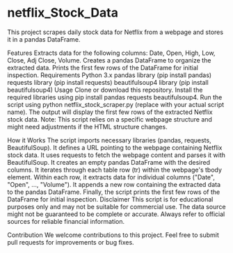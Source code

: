 # netflix_Stock_Data
This project scrapes daily stock data for Netflix from a webpage and stores it in a pandas DataFrame.

Features
Extracts data for the following columns: Date, Open, High, Low, Close, Adj Close, Volume.
Creates a pandas DataFrame to organize the extracted data.
Prints the first few rows of the DataFrame for initial inspection.
Requirements
Python 3.x
pandas library (pip install pandas)
requests library (pip install requests)
beautifulsoup4 library (pip install beautifulsoup4)
Usage
Clone or download this repository.
Install the required libraries using pip install pandas requests beautifulsoup4.
Run the script using python netflix_stock_scraper.py (replace with your actual script name).
The output will display the first few rows of the extracted Netflix stock data.
Note: This script relies on a specific webpage structure and might need adjustments if the HTML structure changes.

How it Works
The script imports necessary libraries (pandas, requests, BeautifulSoup).
It defines a URL pointing to the webpage containing Netflix stock data.
It uses requests to fetch the webpage content and parses it with BeautifulSoup.
It creates an empty pandas DataFrame with the desired columns.
It iterates through each table row (tr) within the webpage's tbody element.
Within each row, it extracts data for individual columns ("Date", "Open", ..., "Volume").
It appends a new row containing the extracted data to the pandas DataFrame.
Finally, the script prints the first few rows of the DataFrame for initial inspection.
Disclaimer
This script is for educational purposes only and may not be suitable for commercial use. The data source might not be guaranteed to be complete or accurate. Always refer to official sources for reliable financial information.

Contribution
We welcome contributions to this project. Feel free to submit pull requests for improvements or bug fixes.
